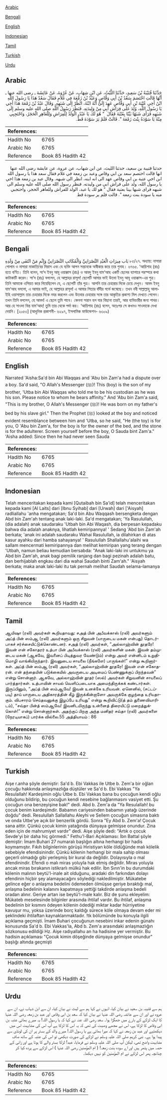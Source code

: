 [Arabic](#arabic)

[Bengali](#bengali)

[English](#english)

[Indonesian](#indonesian)

[Tamil](#tamil)

[Turkish](#turkish)

[Urdu](#urdu)

## Arabic


<div dir="rtl" lang="ar" style={{fontSize:'larger',backgroundColor:'#f8f9fa',padding:20}}>
حَدَّثَنَا قُتَيْبَةُ بْنُ سَعِيدٍ، حَدَّثَنَا اللَّيْثُ، عَنِ ابْنِ شِهَابٍ، عَنْ عُرْوَةَ، عَنْ عَائِشَةَ ـ رضى الله عنها ـ أَنَّهَا قَالَتِ اخْتَصَمَ سَعْدُ بْنُ أَبِي وَقَّاصٍ وَعَبْدُ بْنُ زَمْعَةَ فِي غُلاَمٍ فَقَالَ سَعْدٌ هَذَا يَا رَسُولَ اللَّهِ ابْنُ أَخِي عُتْبَةَ بْنِ أَبِي وَقَّاصٍ عَهِدَ إِلَىَّ أَنَّهُ ابْنُهُ، انْظُرْ إِلَى شَبَهِهِ‏.‏ وَقَالَ عَبْدُ بْنُ زَمْعَةَ هَذَا أَخِي يَا رَسُولَ اللَّهِ، وُلِدَ عَلَى فِرَاشِ أَبِي مِنْ وَلِيدَتِهِ‏.‏ فَنَظَرَ رَسُولُ اللَّهِ صلى الله عليه وسلم إِلَى شَبَهِهِ فَرَأَى شَبَهًا بَيِّنًا بِعُتْبَةَ فَقَالَ ‏ "‏ هُوَ لَكَ يَا عَبْدُ، الْوَلَدُ لِلْفِرَاشِ وَلِلْعَاهِرِ الْحَجَرُ، وَاحْتَجِبِي مِنْهُ يَا سَوْدَةُ بِنْتَ زَمْعَةَ ‏"‏‏.‏ قَالَتْ فَلَمْ يَرَ سَوْدَةَ قَطُّ‏.‏
</div>
<div style={{backgroundColor:'#f8f9fa',padding:20, marginBottom: 10}}><table> <thead> <tr> <th>References:</th> <th></th> </tr> </thead> <tbody><tr><td>Hadith No</td><td>6765</td></tr><tr><td>Arabic No</td><td>6765</td></tr><tr><td>Reference</td><td>Book 85 Hadith 42</td></tr></tbody></table></div>


<div dir="rtl" lang="ar" style={{fontSize:'larger',backgroundColor:'#f8f9fa',padding:20}}>
حدثنا قتيبة بن سعيد، حدثنا الليث، عن ابن شهاب، عن عروة، عن عايشة رضى الله عنها انها قالت اختصم سعد بن ابي وقاص وعبد بن زمعة في غلام فقال سعد هذا يا رسول الله ابن اخي عتبة بن ابي وقاص عهد الى انه ابنه، انظر الى شبهه. وقال عبد بن زمعة هذا اخي يا رسول الله، ولد على فراش ابي من وليدته. فنظر رسول الله صلى الله عليه وسلم الى شبهه فراى شبها بينا بعتبة فقال " هو لك يا عبد، الولد للفراش وللعاهر الحجر، واحتجبي منه يا سودة بنت زمعة ". قالت فلم ير سودة قط
</div>
<div style={{backgroundColor:'#f8f9fa',padding:20, marginBottom: 10}}><table> <thead> <tr> <th>References:</th> <th></th> </tr> </thead> <tbody><tr><td>Hadith No</td><td>6765</td></tr><tr><td>Arabic No</td><td>6765</td></tr><tr><td>Reference</td><td>Book 85 Hadith 42</td></tr></tbody></table></div>

## Bengali


<div dir="ltr" lang="bn" style={{fontSize:'larger',backgroundColor:'#f8f9fa',padding:20}}>
بَاب مِيرَاثِ الْعَبْدِ النَّصْرَانِيِّ وَالْمُكَاتَبِ النَّصْرَانِيِّ وَإِثْمِ مَنْ انْتَفَى مِنْ وَلَدِهِ ৮৫/২৭. অধ্যায়: নাসারা গোলাম ও নাসারা মাকাতিবের মিরাস এবং যে ব্যক্তি আপন সন্তানকে অস্বীকার করে তার গুনাহ। ৬৭৬৫. ‘আয়িশাহ (রাঃ) হতে বর্ণিত। তিনি বলেন, সা‘দ ইবনু আবূ ওয়াক্কাস (রাঃ) ও আবদু ইবনু যাম‘আহ একটি ছেলের ব্যাপারে পরস্পরে কথা কাটাকাটি করেন। সা‘দ (রাঃ) বললেন, হে আল্লাহর রাসূল! ছেলেটি আমার ভাই উতবা ইবনু আবূ ওয়াক্কাস-এর পুত্র। তিনি আমাকে ওসিয়ত করে গিয়েছিলেন যে, এ ছেলেটি তাঁর পুত্র। আপনি তার চেহারার দিকে চেয়ে দেখুন। আবদ ইবনু যাম‘আহ বললো, এ আমার ভাই, হে আল্লাহর রাসূল! এ আমার পিতার বাঁদীর গর্ভে জন্মেছে। তখন নবী সাল্লাল্লাহু আলাইহি ওয়াসাল্লাম তার চেহারার দিকে নযর করলেন এবং উতবার চেহারার সঙ্গে তার আকৃতির প্রকাশ্য মিল দেখতে পেলেন। তখন তিনি বললেন, হে আবদ! এ ছেলে তুমি পাবে। কেননা সন্তান হল যার বিছানা তারই, আর ব্যভিচারীর জন্য পাথর। আর হে সাওদা বিন্ত যাম‘আহ! তুমি তার থেকে পর্দা কর। ‘আয়িশাহ (রাঃ) বলেন, অতঃপর সে কখনও সাওদাকে দেখা দেয়নি। [২০৫৩] (আধুনিক প্রকাশনী- ৬২৯৭, ইসলামিক ফাউন্ডেশন- ৬৩০৯)
</div>
<div style={{backgroundColor:'#f8f9fa',padding:20, marginBottom: 10}}><table> <thead> <tr> <th>References:</th> <th></th> </tr> </thead> <tbody><tr><td>Hadith No</td><td>6765</td></tr><tr><td>Arabic No</td><td>6765</td></tr><tr><td>Reference</td><td>Book 85 Hadith 42</td></tr></tbody></table></div>

## English


<div dir="ltr" lang="en" style={{fontSize:'larger',backgroundColor:'#f8f9fa',padding:20}}>
Narrated 'Aisha:Sa'd bin Abi Waqqas and 'Abu bin Zam'a had a dispute over a boy. Sa'd said, "O Allah's Messenger (ﷺ)! This (boy) is the son of my brother, 'Utba bin Abi Waqqas who told me to be his custodian as he was his son. Please notice to whom he bears affinity." And 'Abu bin Zam'a said, "This is my brother, O Allah's Messenger (ﷺ)! He was born on my father's bed by his slave girl." Then the Prophet (ﷺ) looked at the boy and noticed evident resemblance between him and 'Utba, so he said, "He (the toy) is for you, O 'Abu bin Zam'a, for the boy is for the owner of the bed, and the stone is for the adulterer. Screen yourself before the boy, O Sauda bint Zam'a." 'Aisha added: Since then he had never seen Sauda
</div>
<div style={{backgroundColor:'#f8f9fa',padding:20, marginBottom: 10}}><table> <thead> <tr> <th>References:</th> <th></th> </tr> </thead> <tbody><tr><td>Hadith No</td><td>6765</td></tr><tr><td>Arabic No</td><td>6765</td></tr><tr><td>Reference</td><td>Book 85 Hadith 42</td></tr></tbody></table></div>

## Indonesian


<div dir="ltr" lang="id" style={{fontSize:'larger',backgroundColor:'#f8f9fa',padding:20}}>
Telah menceritakan kepada kami [Qutaibah bin Sa'id] telah menceritakan kepada kami [Al Laits] dari [Ibnu Syihab] dari [Urwah] dari ['Aisyah] radliallahu 'anha mengatakan; Sa'd bin Abu Waqqash bersengketa dengan Abd bin Zam'ah tentang anak laki-laki. Sa'd mengatakan; 'Ya Rasulullah, (dia adalah) anak saudaraku 'Utbah bin Abi Waqash, dia berpesan kepadaku bahwa dia adalah anaknya, lihatlah kemiripannya! ' Sedang 'Abd bin Zam'ah berkata; 'anak ini adalah saudaraku Wahai Rasulullah, ia dilahirkan di atas kasur ayahku dari hamba sahayanya! ' Rasulullah Shallallahu'alaihi wa sallam mencermati kemiripannya dan melihat kemiripan yang terang dengan 'Utbah, namun beliau kemudian bersabda: "Anak laki-laki ini untukmu ya Abd bin Zam'ah, anak bagi pemilik ranjang dan bagi pezinah adalah batu, dan berhijablah engkau dari dia wahai Saudah binti Zam'ah." 'Aisyah berkata; maka anak laki-laki itu tak pernah melihat Saudah selama-lamanya
</div>
<div style={{backgroundColor:'#f8f9fa',padding:20, marginBottom: 10}}><table> <thead> <tr> <th>References:</th> <th></th> </tr> </thead> <tbody><tr><td>Hadith No</td><td>6765</td></tr><tr><td>Arabic No</td><td>6765</td></tr><tr><td>Reference</td><td>Book 85 Hadith 42</td></tr></tbody></table></div>

## Tamil


<div dir="ltr" lang="ta" style={{fontSize:'larger',backgroundColor:'#f8f9fa',padding:20}}>
ஆயிஷா (ரலி) அவர்கள் கூறியதாவது: சஅத் பின் அபீவக்காஸ் (ரலி) அவர்களும் அப்த் பின் ஸம்ஆ (ரலி) அவர்களும் ஒரு சிறுவன் (யாருடைய மகன் என்பது) தொடர்பாகச் சர்ச்சையிட்டுக்கொண்டனர். சஅத் (ரலி) அவர்கள், “அல்லாஹ்வின் தூதரே! இவன் என் சகோதரர் உத்பா பின் அபீவக்காஸ் (ரலி) அவர்களின் மகன். இவன் தம்முடைய மகன் (ஆகவே, இவனைப் பிடித்துவர வேண்டும்) என்று அவர் என்னிடம் உறுதிமொழி வாங்கியிருந்தார். இவனுடைய சாயலை (நீங்களே) பாருங்கள்!” என்று கூறினார்கள். அப்த் பின் ஸம்ஆ (ரலி) அவர்கள், “அல்லாஹ்வின் தூதரே! இவன் என் சகோதரன். என் தந்தையின் படுக்கையில் அவருடைய அடிமைப் பெண்ணுக்குப் பிறந்தவன்” என்று சொன்னார். ஆகவே, அல்லாஹ்வின் தூதர் (ஸல்) அவர்கள் சிறுவனின் சாயலைப் பார்த்தார்கள். உத்பாவின் சாயல் வெளிப்படையாக அமைந்திருக்கக் கண்டார்கள். இருப்பினும், “அப்த் பின் ஸம்ஆவே! இவன் உனக்கே உரியவன். ஏனெனில், (சட்டப்படி) தாய் யாருடைய அதிகாரத்தின் கீழ் இருக்கின்றாளோ அவருக்கே குழந்தை உரியதாகும். விபசாரம் செய்தவனுக்கு இழப்பே உரியது” என்று கூறிவிட்டு(த் தம் துணைவியாரிடம்), “சவ்தா பின்த் ஸம்ஆவே! இவனிடமிருந்து உன்னைத் திரையிட்டு மறைத்துக்கொள்!” என்று சொன்னார்கள். அதற்குப் பிறகு அந்த மனிதர் சவ்தா (ரலி) அவர்களை (நேரடியாகப்) பார்க்க வில்லை.55 அத்தியாயம் : 86
</div>
<div style={{backgroundColor:'#f8f9fa',padding:20, marginBottom: 10}}><table> <thead> <tr> <th>References:</th> <th></th> </tr> </thead> <tbody><tr><td>Hadith No</td><td>6765</td></tr><tr><td>Arabic No</td><td>6765</td></tr><tr><td>Reference</td><td>Book 85 Hadith 42</td></tr></tbody></table></div>

## Turkish


<div dir="ltr" lang="tr" style={{fontSize:'larger',backgroundColor:'#f8f9fa',padding:20}}>
Aişe r.anha şöyle demiştir: Sa'd b. Ebi Vakkas ile Utbe b. Zem'a bir oğlan çocuğu hakkında anlaşmazlığa düştüler ve Sa'd b. Ebi Vakkas "Ya Resulallah! Kardeşimin oğlu Utbe b. Ebi Vakkas bana bu çocuğun kendi oğlu olduğunu bildirip, bu çocuğun kendi nesebine bağlanmasını vasiyet etti. Şu çocuğun ona benzeyişine bak!" dedi. Abd b. Zem'a da "Ya Resulallah! bu çocuk benim kardeşimdir. Babamın cariyesinden babamın yatağı üzerinde doğdu" dedi. Resulullah Sallallahu Aleyhi ve Sellem çocuğun simasına baktı ve onda Utbe'ye açık bir benzerlik gördü. Sonra "Ey Abd b. Zem'a! Çocuk sana aittir. Çünkü çocuk kimin yatağında dünyaya gelmişse onundur. Zina eden için de mahrumiyet vardır" dedi. Aişe şöyle dedi: "Artık o çocuk Sevde'yi bir daha hiç görmedi." Fethu'l-Bari Açıklaması: İbn Battal şöyle demiştir: İmam Buhari 27 numaralı başlığın altına herhangi bir hadis koymamıştır. Fıkıh bilginlerinin görüşü Hıristiyan köle öldüğünde malı kölelik sebebiyle efendisinindir. Çünkü kölenin herhangi bir mala sahip olması geçerli olmadığı gibi yerleşmiş bir kural da değildir. Dolayısıyla o mal efendinindir. Efendi o malı miras yoluyla hak etmiş değildir. Miras yoluyla ancak miras bırakanın istikrarlı mülkü hak edilir. İbn Sırın'in bu durumdaki kölenin malının beytü'l-inale ait olduğunu, aradaki din farkından dolayı efendinin hiçbir şey alamayacağını söylediği nakledilmiştir. Mükatebe gelince eğer o anlaşma bedelini ödemeden ölmüşse geriye bıraktığı mal, anlaşma bedelinin kalanını kapatmaya yettiği takdirde anlaşma bedeli oradan alınır. Geriye artan ise beytü'l-male kalır. Biz de şunu ekleyelim: Mükateb meselesinde bilginler arasında ihtilaf vardır. Bu ihtilaf, anlaşma bedelinin bir kısmını ödeyen kölenin ödediği miktar kadar hürriyetine kavuşur mu, yoksa üzerinde borç kaldığı sürece köle olmaya devam eder mi şeklindeki ihtilaftan kaynaklanmaktadır. !tk bölümünde bu konuyla ilgili açıklama geçmişti. İmam Buhari çocuğunun nesebini inkar edenin günahı konusunda Sa'd b. Ebi Vakkas'la, Abd b. Zem'a arasındaki anlaşmazlığın sözkonusu edildiği Hz. Aişe radıyallahu an ha hadisine yer vermiştir. Bu hadisin açıklaması "Çocuk kimin döşeğinde dünyaya gelmişse onundur" başlığı altında geçmişti
</div>
<div style={{backgroundColor:'#f8f9fa',padding:20, marginBottom: 10}}><table> <thead> <tr> <th>References:</th> <th></th> </tr> </thead> <tbody><tr><td>Hadith No</td><td>6765</td></tr><tr><td>Arabic No</td><td>6765</td></tr><tr><td>Reference</td><td>Book 85 Hadith 42</td></tr></tbody></table></div>

## Urdu


<div dir="rtl" lang="ur" style={{fontSize:'larger',backgroundColor:'#f8f9fa',padding:20}}>
ہم سے قتیبہ بن سعید نے بیان کیا، انہوں نے کہا ہم سے لیث نے بیان کیا، ان سے ابن شہاب نے، ان سے عروہ نے اور ان سے عائشہ رضی اللہ عنہا نے بیان کیا کہ سعد بن ابی وقاص اور عبد بن زمعہ رضی اللہ عنہا کا ایک لڑکے کے بارے میں جھگڑا ہوا۔ سعد رضی اللہ عنہ نے کہا کہ یا رسول اللہ! یہ میرے بھائی عتبہ بن ابی وقاص کا لڑکا ہے، اس نے مجھے وصیت کی تھی کہ یہ اس کا لڑکا ہے آپ اس کی مشابہت اس میں دیکھئیے اور عبد بن زمعہ نے کہا کہ میرا بھائی ہے یا رسول اللہ! میرے والد کے بستر پر ان کی لونڈی سے پیدا ہوا ہے۔ نبی کریم صلی اللہ علیہ وسلم نے لڑکے کی صورت دیکھی تو اس کی عتبہ کے ساتھ صاف مشابہت واضح تھی، لیکن آپ صلی اللہ علیہ وسلم نے فرمایا، عبد! لڑکا بستر والے کا ہوتا ہے اور زانی کے حصہ میں پتھر ہیں اور اے سودہ بنت زمعہ! ( ام المؤمنین رضی اللہ عنہا ) اس لڑکے سے پردہ کیا کر چنانچہ پھر اس لڑکے نے ام المؤمنین کو نہیں دیکھا۔
</div>
<div style={{backgroundColor:'#f8f9fa',padding:20, marginBottom: 10}}><table> <thead> <tr> <th>References:</th> <th></th> </tr> </thead> <tbody><tr><td>Hadith No</td><td>6765</td></tr><tr><td>Arabic No</td><td>6765</td></tr><tr><td>Reference</td><td>Book 85 Hadith 42</td></tr></tbody></table></div>
